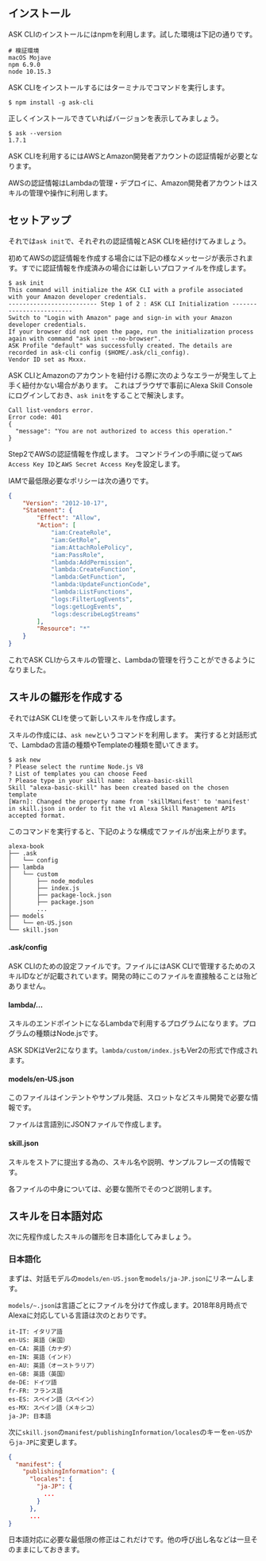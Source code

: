 ## インストール

ASK CLIのインストールにはnpmを利用します。試した環境は下記の通りです。

```console
# 検証環境
macOS Mojave
npm 6.9.0
node 10.15.3
```

ASK CLIをインストールするにはターミナルでコマンドを実行します。

```console
$ npm install -g ask-cli
```

正しくインストールできていればバージョンを表示してみましょう。

```console
$ ask --version
1.7.1
```

ASK CLIを利用するにはAWSとAmazon開発者アカウントの認証情報が必要となります。

AWSの認証情報はLambdaの管理・デプロイに、Amazon開発者アカウントはスキルの管理や操作に利用します。

## セットアップ

それでは`ask init`で、それぞれの認証情報とASK CLIを紐付けてみましょう。

初めてAWSの認証情報を作成する場合には下記の様なメッセージが表示されます。すでに認証情報を作成済みの場合には新しいプロファイルを作成します。

```console
$ ask init
This command will initialize the ASK CLI with a profile associated with your Amazon developer credentials.
------------------------- Step 1 of 2 : ASK CLI Initialization -------------------------
Switch to "Login with Amazon" page and sign-in with your Amazon developer credentials.
If your browser did not open the page, run the initialization process again with command "ask init --no-browser".
ASK Profile "default" was successfully created. The details are recorded in ask-cli config ($HOME/.ask/cli_config).
Vendor ID set as Mxxx.
```

ASK CLIとAmazonのアカウントを紐付ける際に次のようなエラーが発生して上手く紐付かない場合があります。
これはブラウザで事前にAlexa Skill Consoleにログインしておき、`ask init`をすることで解決します。

```console
Call list-vendors error.
Error code: 401
{
  "message": "You are not authorized to access this operation."
}
```

Step2でAWSの認証情報を作成します。
コマンドラインの手順に従って`AWS Access Key ID`と`AWS Secret Access Key`を設定します。

IAMで最低限必要なポリシーは次の通りです。

```json
{
    "Version": "2012-10-17",
    "Statement": {
        "Effect": "Allow",
        "Action": [
            "iam:CreateRole",
            "iam:GetRole",
            "iam:AttachRolePolicy",
            "iam:PassRole",
            "lambda:AddPermission",
            "lambda:CreateFunction",
            "lambda:GetFunction",
            "lambda:UpdateFunctionCode",
            "lambda:ListFunctions",
            "logs:FilterLogEvents",
            "logs:getLogEvents",
            "logs:describeLogStreams"
        ],
        "Resource": "*"
    }
}
```

これでASK CLIからスキルの管理と、Lambdaの管理を行うことができるようになりました。

## スキルの雛形を作成する

それではASK CLIを使って新しいスキルを作成します。

スキルの作成には、`ask new`というコマンドを利用します。
実行すると対話形式で、Lambdaの言語の種類やTemplateの種類を聞いてきます。

```console
$ ask new
? Please select the runtime Node.js V8
? List of templates you can choose Feed
? Please type in your skill name:  alexa-basic-skill
Skill "alexa-basic-skill" has been created based on the chosen template
[Warn]: Changed the property name from 'skillManifest' to 'manifest' in skill.json in order to fit the v1 Alexa Skill Management APIs accepted format.
```

このコマンドを実行すると、下記のような構成でファイルが出来上がります。

```console
alexa-book
├── .ask
│   └── config
├── lambda
│   └── custom
│       ├── node_modules
│       ├── index.js
│       ├── package-lock.json
│       ├── package.json
│       ...
├── models
│   └── en-US.json
└── skill.json
```

#### .ask/config

ASK CLIのための設定ファイルです。ファイルにはASK CLIで管理するためのスキルIDなどが記載されています。開発の時にこのファイルを直接触ることは殆どありません。

#### lambda/...

スキルのエンドポイントになるLambdaで利用するプログラムになります。プログラムの種類はNode.jsです。

ASK SDKはVer2になります。`lambda/custom/index.js`もVer2の形式で作成されます。

#### models/en-US.json

このファイルはインテントやサンプル発話、スロットなどスキル開発で必要な情報です。

ファイルは言語別にJSONファイルで作成します。

#### skill.json

スキルをストアに提出する為の、スキル名や説明、サンプルフレーズの情報です。

各ファイルの中身については、必要な箇所でそのつど説明します。

## スキルを日本語対応

次に先程作成したスキルの雛形を日本語化してみましょう。

### 日本語化

まずは、対話モデルの`models/en-US.json`を`models/ja-JP.json`にリネームします。

`models/~.json`は言語ごとにファイルを分けて作成します。2018年8月時点でAlexaに対応している言語は次のとおりです。

```
it-IT: イタリア語
en-US: 英語（米国）
en-CA: 英語（カナダ）
en-IN: 英語（インド）
en-AU: 英語（オーストラリア）
en-GB: 英語（英国）
de-DE: ドイツ語
fr-FR: フランス語
es-ES: スペイン語（スペイン）
es-MX: スペイン語（メキシコ）
ja-JP: 日本語
```

次に`skill.json`の`manifest/publishingInformation/locales`のキーを`en-US`から`ja-JP`に変更します。

```json
{
  "manifest": {
    "publishingInformation": {
      "locales": {
        "ja-JP": {
          ...
        }
      },
      ...
}
```

日本語対応に必要な最低限の修正はこれだけです。他の呼び出し名などは一旦そのままにしておきます。